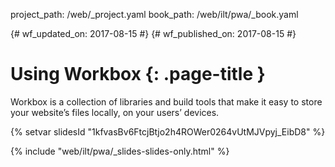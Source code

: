 project_path: /web/_project.yaml
book_path: /web/ilt/pwa/_book.yaml

{# wf_updated_on: 2017-08-15 #}
{# wf_published_on: 2017-08-15 #}

# Using Workbox {: .page-title }

Workbox is a collection of libraries and build tools that make it easy to store your website’s files locally, on your users’ devices.

{% setvar slidesId "1kfvasBv6FtcjBtjo2h4ROWer0264vUtMJVpyj_EibD8" %}

{% include "web/ilt/pwa/_slides-slides-only.html" %}
